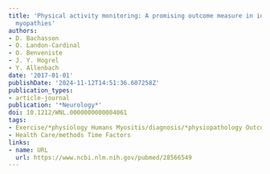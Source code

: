```yaml
---
title: 'Physical activity monitoring: A promising outcome measure in idiopathic inflammatory
  myopathies'
authors:
- D. Bachasson
- O. Landon-Cardinal
- O. Benveniste
- J. Y. Hogrel
- Y. Allenbach
date: '2017-01-01'
publishDate: '2024-11-12T14:51:36.607258Z'
publication_types:
- article-journal
publication: '*Neurology*'
doi: 10.1212/WNL.0000000000004061
tags:
- Exercise/*physiology Humans Myositis/diagnosis/*physiopathology Outcome Assessment
- Health Care/methods Time Factors
links:
- name: URL
  url: https://www.ncbi.nlm.nih.gov/pubmed/28566549
---
```

